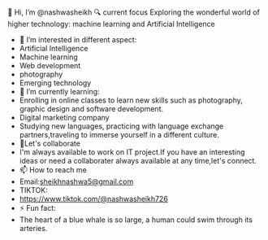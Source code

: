  👋 Hi, I’m @nashwasheikh
 🔍 current focus
  Exploring the wonderful world of higher technology: machine learning and Artificial Intelligence
- 👀 I’m interested in different aspect:
- Artificial Intelligence
- Machine learning
- Web development
- photography
- Emerging technology
- 🌱 I’m currently learning:
-  Enrolling in online classes to learn new skills such as photography, graphic design and software development.
-  Digital marketing company
-  Studying new languages, practicing with language exchange partners,traveling to immerse yourself in a different culture.
- 🤝Let's collaborate
- I'm always available to work on IT project.If you have an interesting ideas or need a collaborater always available at any time,let's connect.
- 📫 How to reach me
- Email:sheikhnashwa5@gmail.com
- TIKTOK:
- https://www.tiktok.com/@nashwasheikh726
- ⚡ Fun fact:
- The heart of a blue whale is so large, a human could swim through its arteries.

<!---
nashwa455/nashwa455 is a ✨ special ✨ repository because its `README.md` (this file) appears on your GitHub profile.
You can click the Preview link to take a look at your changes.
--->
